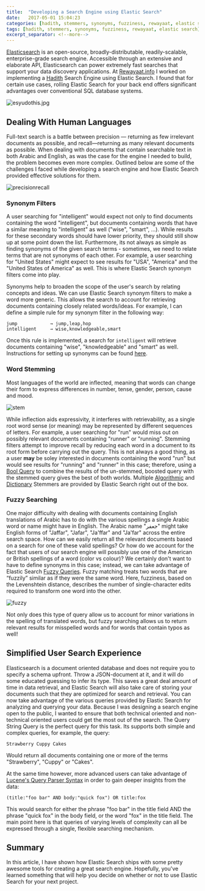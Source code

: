 ```yaml
---
title:  "Developing a Search Engine using Elastic Search"
date:   2017-05-01 15:04:23
categories: [hadith, stemmers, synonyms, fuzziness, rewayaat, elastic search]
tags: [hadith, stemmers, synonyms, fuzziness, rewayaat, elastic search]
excerpt_separator: <!--more-->
---
```

[Elasticsearch](https://www.elastic.co/products/elasticsearch) is an open-source, broadly-distributable, readily-scalable, enterprise-grade search engine. Accessible through an extensive
and elaborate API, Elasticsearch can power extremely fast searches that support your data discovery applications. At [Rewayaat.info](http://rewayaat.info/) I worked on implementing a [Hadith](https://en.wikipedia.org/wiki/Hadith) Search Engine using Elastic Search. I found that for certain use cases, rolling Elastic Search for your back end offers significant advantages over conventional SQL database systems.
<!--more--> 

 ![esyudothis.jpg](/images/initializeshards.png)
 
## Dealing With Human Languages

Full-text search is a battle between precision — returning as few irrelevant documents as possible, 
and recall—returning as many relevant documents as possible. When dealing with documents that contain
searchable text in both Arabic and English, as was the case for the engine I needed to build, the problem becomes even more complex.
Outlined below are some of the challenges I faced while developing a search engine and how Elastic Search
provided effective solutions for them.

![precisionrecall](/images/precisionrecall.png)
 

### Synonym Filters

A user searching for "intelligent" would expect not only to find documents containing
the word "intelligent", but documents containing words that have a similar meaning to "intelligent"
as well ("wise", "smart", ...). While results for these secondary words should have lower priority, they should still show up at some point down the list. Furthermore, its
not always as simple as finding synonyms of the given search terms - sometimes, we need to relate terms that
are not synonyms of each other. For example, a user searching for "United States" might expect to see results for "USA",
"America" and the "United States of America" as well. This is where Elastic Search synonym filters come into play.


Synonyms help to broaden the scope of the user's search by relating concepts and ideas. We can use Elastic Search synonym filters to make a word more generic. This allows the search to account
for retrieving documents containing closely related words/ideas. For example, I can define
a simple rule for my synonym filter in the following way:

```
jump            → jump,leap,hop
intelligent     → wise,knowledgeable,smart
```

Once this rule is implemented, a search for ```intelligent``` will retrieve
documents containing  "wise", "knowledgeable" and  "smart" as well. Instructions
for setting up synonyms can be found [here](https://www.elastic.co/guide/en/elasticsearch/reference/current/analysis-synonym-tokenfilter.html).

### Word Stemming

Most languages of the world are inflected, meaning that words can change their form to express differences in number,
tense, gender, person, cause and mood.

![stem](/images/stem2.svg)

While inflection aids expressivity, it interferes with retrievability, as a single root word sense (or meaning)
may be represented by different sequences of letters. For example, a user searching for "run" would miss
out on possibly relevant documents containing "runner" or "running". Stemming filters attempt to improve recall by reducing
each word in a document to its root form before carrying out the query. This is not always a good thing,
as a user **may** be soley interested in documents containing the word "run" but would see results for "running" and "runner" in this case; therefore, using a [Bool Query](https://www.elastic.co/guide/en/elasticsearch/reference/current/query-dsl-bool-query.html)
to combine the results of the un-stemmed, boosted query with the stemmed query gives
the best of both worlds. Multiple [Algorithmic](https://www.elastic.co/guide/en/elasticsearch/guide/current/algorithmic-stemmers.html) and [Dictionary](https://www.elastic.co/guide/en/elasticsearch/guide/current/dictionary-stemmers.html) Stemmers are provided by Elastic Search right out of the box.

### Fuzzy Searching

One major difficulty with dealing with documents containing English translations of Arabic has to do with the various
spellings a single Arabic word or name might have in English. The Arabic name "جعفر" might take English forms of
"Jaffar", "Jafar", "Ja'ffar" and "Ja'far" across the entire search space. How can we easily return all the relevant documents based on a search 
for one of these valid spellings?  Or how do we account for the fact
that users of our search engine will possibly use one of the American or British spellings of a word (color vs colour)? We certainly don't want to have to define synonyms in this case; instead, we can take advantage of Elastic Search [Fuzzy Queries](https://www.elastic.co/guide/en/elasticsearch/reference/current/query-dsl-fuzzy-query.html). Fuzzy matching treats 
two words that are “fuzzily” similar as if they were the same word. 
Here, fuzziness, based on the Levenshtein distance, describes the number of single-character edits required to transform one
word into the other. 

![fuzzy](/images/Levenshtein.png)

Not only does this type of query allow us to account for minor variations in the spelling of 
translated words, but fuzzy searching allows us to return relevant results for misspelled words and for words
that contain typos as well!
  
## Simplified User Search Experience
 
Elasticsearch is a document oriented database and does not require you to specify a schema upfront. 
Throw a JSON-document at it, and it will do some educated guessing to infer its type. This saves a great deal amount 
of time in data retrieval, and Elastic Search will also take care of storing your documents such that they
are optimized for search and retrieval. You can now take advantage of the various queries provided by Elastic Search
for analyzing and querying your data. Because I was designing a search engine open to the public,
I wanted to ensure that both technical oriented and non-technical oriented users could get the most out of the search.
The Query String Query is the perfect query for this task. Its supports both simple and complex queries, for example, the query:
```
Strawberry Cuppy Cakes
```
Would return all documents containing one or more of the terms "Strawberry", "Cuppy" or "Cakes".

At the same time however, more advanced users can take advantage of [Lucene's Query Parser Syntax](https://lucene.apache.org/core/2_9_4/queryparsersyntax.html)
in order to gain deeper insights from the data:

```
(title:"foo bar" AND body:"quick fox") OR title:fox
```
This would search for either the phrase "foo bar" in the title field AND the phrase "quick fox" in the body field,
or the word "fox" in the title field. The main point here is that queries of varying levels of complexity can all be expressed through a 
single, flexible searching mechanism.

## Summary
  
In this article, I have shown how Elastic Search  ships with some pretty awesome tools for creating a great search engine.  Hopefully, you've learned something that will help you decide on whether or not to use Elastic Search
for your next project.
